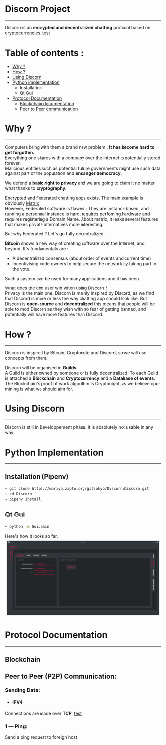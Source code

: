 # Discorn Project
-----------------
Discorn is an **encrypted and decentralized chatting** protocol based on cryptocurrencies. test

# Table of contents :
* [Why ?](#Why)
* [How ?](#How)
* [Using Discorn](#Using)
* [Python implementation](#PyImplementation)
    * Installation
    * Qt Gui
* [Protocol Documentation](#protocol-doc)
    * [Blockchain documentation](#blockchain-doc)
    * [Peer to Peer communication](#P2P-doc)

# Why ? <a name="user-content-Why"></a>
-------
Computers bring with them a brand new problem : **It has become hard to get forgotten.**  
Everything one shares with a company over the internet is potentially stored forever.  
Malicious entities such as potential future governments might use such data against part of the population and **endanger democracy**.

We defend a **basic right to privacy** and we are going to claim it no matter what thanks to **cryptography**.

Encrypted and Federated chatting apps exists. The main example is obviously [Matrix](https://matrix.org/)  
However, Federated software is flawed : They are instance based, and running a personnal instance is hard, requires perfoming hardware and requires registering a Domain Name.
About matrix, it leaks several features that makes private alternatives more interesting.

But why Federated ? Let's go fully decentralized.  

**Bitcoin** shows a new way of creating software over the Internet, and beyond.
It's fundamentals are :

* A decentralized consensus (about order of events and current time)
* Incentivising node owners to help secure the network by taking part in the vote.

Such a system can be used for many applications and it has been.

What does the end user win when using Discorn ?  
Privacy is the main one.
Discorn is mainly inspired by Discord, as we find that Discord is more or less the way chatting app should look like.
But Discorn is **open-source** and **decentralized** this means that people will be able to mod Discorn as they wish with no fear of getting banned, and potentially will have more features than Discord.

# How ? <a name="user-content-How"></a>
-------
Discorn is inspired by Bitcoin, Cryptonote and Discord, so we will use concepts from them.

Discorn will be organised in **Guilds**.  
A Guild is either owned by someone or is fully decentralized.
To each Guild is attached a **Blockchain** and **Cryptocurrency** and a **Database of events**.
The Blockchain's proof of work algorithm is Cryptonight, as we believe cpu-mining is what we should aim for.


# Using Discorn <a name="user-content-Using"></a>
---------------
Discorn is still in Developpement phase. It is absolutely not usable in any way.

# Python Implementation <a name="user-content-PyImplementation"></a>
----------------------

## Installation (Pipenv)

``` bash
~ git clone https://moriya.zapto.org/gitsokyo/Discorn/Discorn.git
~ cd Discorn
~ pipenv install
```

## Qt Gui
``` bash
~ python -m Gui.main
```

Here's how it looks so far.  
![GUI Screenshot](MD-Assets/Wallet.png)


# Protocol Documentation <a name="user-content-protocol-doc"></a>
------------------------

## Blockchain <a name="user-content-blockchain-doc"></a>

## Peer to Peer (P2P) Communication: <a name="user-content-P2P-doc"></a>


### Sending Data:
- #### IPV4
Connections are made over **TCP**, [test](https://moriya.zapto.org)


### 1 — Ping:
Send a ping request to foreign host

